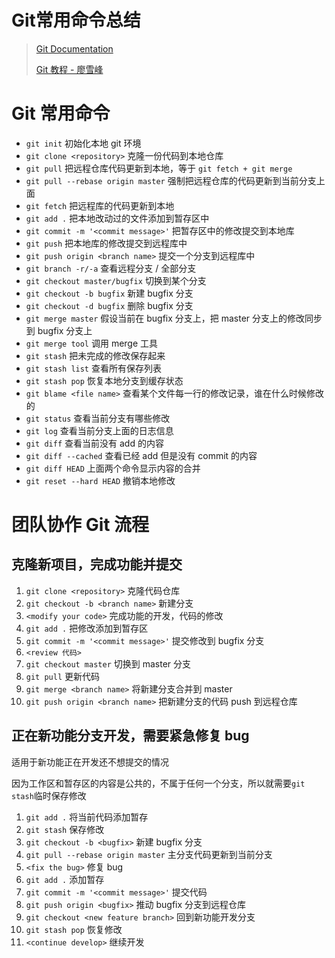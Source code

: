 # Git常用命令总结


> [Git Documentation](https://git-scm.com/book/zh/v2)
>
> [Git 教程 - 廖雪峰](https://www.liaoxuefeng.com/wiki/896043488029600)

# Git 常用命令

- `git init` 初始化本地 git 环境
- `git clone <repository>` 克隆一份代码到本地仓库
- `git pull` 把远程仓库代码更新到本地，等于 `git fetch + git merge`
- `git pull --rebase origin master` 强制把远程仓库的代码更新到当前分支上面
- `git fetch` 把远程库的代码更新到本地
- `git add .`  把本地改动过的文件添加到暂存区中
- `git commit -m '<commit message>'` 把暂存区中的修改提交到本地库
- `git push` 把本地库的修改提交到远程库中
- `git push origin <branch name>` 提交一个分支到远程库中
- `git branch -r/-a` 查看远程分支 / 全部分支
- `git checkout master/bugfix` 切换到某个分支
- `git checkout -b bugfix` 新建 bugfix 分支
- `git checkout -d bugfix` 删除 bugfix 分支
- `git merge master` 假设当前在 bugfix 分支上，把 master 分支上的修改同步到 bugfix 分支上
- `git merge tool` 调用 merge 工具
- `git stash` 把未完成的修改保存起来
- `git stash list` 查看所有保存列表
- `git stash pop` 恢复本地分支到缓存状态
- `git blame <file name>` 查看某个文件每一行的修改记录，谁在什么时候修改的
- `git status` 查看当前分支有哪些修改
- `git log` 查看当前分支上面的日志信息
- `git diff` 查看当前没有 add 的内容
- `git diff --cached` 查看已经 add 但是没有 commit 的内容
- `git diff HEAD` 上面两个命令显示内容的合并
- `git reset --hard HEAD` 撤销本地修改

# 团队协作 Git 流程

## 克隆新项目，完成功能并提交

1. `git clone <repository>` 克隆代码仓库
2. `git checkout -b <branch name>` 新建分支
3. `<modify your code>` 完成功能的开发，代码的修改
4. `git add .` 把修改添加到暂存区
5. `git commit -m '<commit message>'` 提交修改到 bugfix 分支
6. `<review 代码>`
7. `git checkout master` 切换到 master 分支
8. `git pull` 更新代码
10. `git merge <branch name>` 将新建分支合并到 master
11. `git push origin <branch name>` 把新建分支的代码 push 到远程仓库

## 正在新功能分支开发，需要紧急修复 bug

适用于新功能正在开发还不想提交的情况

因为工作区和暂存区的内容是公共的，不属于任何一个分支，所以就需要`git stash`临时保存修改

1. `git add .` 将当前代码添加暂存
2. `git stash` 保存修改
3. `git checkout -b <bugfix>` 新建 bugfix 分支
4. `git pull --rebase origin master` 主分支代码更新到当前分支
5. `<fix the bug>` 修复 bug
6. `git add .` 添加暂存
7. `git commit -m '<commit message>'` 提交代码
8. `git push origin <bugfix>` 推动 bugfix 分支到远程仓库
9. `git checkout <new feature branch>` 回到新功能开发分支
10. `git stash pop` 恢复修改
11. `<continue develop>` 继续开发
